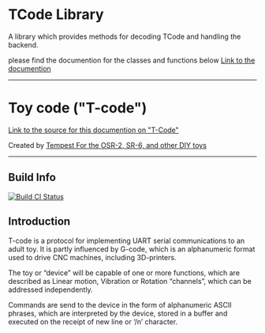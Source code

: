 # TCode Library
A library which provides methods for decoding TCode and handling the backend.

please find the documention for the classes and functions below
[Link to the documention](https://multiaxis.github.io/TCode-Library/)

---

# Toy code ("T-code")
[Link to the source for this documention on "T-Code"](https://github.com/multiaxis/tcode-spec)

Created by [Tempest For the OSR-2, SR-6, and other DIY toys](https://patreon.com/tempestvr)

---

## Build Info

[![Build CI Status](https://github.com/multiaxis/TCode-Library/actions/workflows/Compile%20Library.yml/badge.svg)](https://github.com/multiaxis/TCode-Library/actions/workflows/Compile%20Library.yml)

## Introduction

T-code is a protocol for implementing UART serial communications to an adult toy. It is partly influenced by G-code, which is an alphanumeric format used to drive CNC machines, including 3D-printers.

The toy or “device” will be capable of one or more functions, which are described as Linear motion, Vibration or Rotation “channels”, which can be addressed independently.

Commands are send to the device in the form of alphanumeric ASCII phrases, which are interpreted by the device, stored in a buffer and executed on the receipt of new line or ‘/n’ character.

## 
